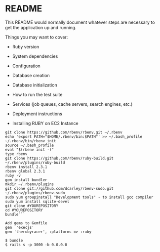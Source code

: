 # README

This README would normally document whatever steps are necessary to get the
application up and running.

Things you may want to cover:

* Ruby version

* System dependencies

* Configuration

* Database creation

* Database initialization

* How to run the test suite

* Services (job queues, cache servers, search engines, etc.)

* Deployment instructions

* Installing RUBY on EC2 Instance
```sudo yum install -y git gcc openssl-devel readline-devel zlib-devel
git clone https://github.com/rbenv/rbenv.git ~/.rbenv
echo 'export PATH="$HOME/.rbenv/bin:$PATH"' >> ~/.bash_profile
~/.rbenv/bin/rbenv init
source ~/.bash_profile
eval "$(rbenv init -)"
type rbenv
git clone https://github.com/rbenv/ruby-build.git ~/.rbenv/plugins/ruby-build
rbenv install 2.3.1
rbenv global 2.3.1
ruby -v
gem install bundler
mkdir ~/.rbenv/plugins
git clone git://github.com/dcarley/rbenv-sudo.git ~/.rbenv/plugins/rbenv-sudo
sudo yum groupinstall "Development tools" - to install gcc compiler
sudo yum install sqlite-devel
git clone #YOUREPOSITORY
cd #YOUREPOSITORY
bundle```

Add gems to Gemfile
gem  'execjs'
gem 'therubyracer', :platforms => :ruby

$ bundle 
$ rails s -p 3000 -b 0.0.0.0﻿
